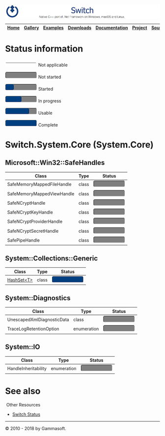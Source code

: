 [![Switch Header](Pictures/SwitchNativeC++port.png)](https://gammasoft71.wixsite.com/switch)

| [Home](Home.md) | [Gallery](Gallery.md) | [Examples](Examples.md) | [Downloads](Downloads.md) | [Documentation](Documentation.md) | [Project](https://sourceforge.net/projects/switchpro) | [Source](https://github.com/gammasoft71/switch) | [License](License.md) | [Gammasoft](https://gammasoft71.wixsite.com/gammasoft) |
|-----------------|-----------------------|-------------------------|-------------------------|-----------------------------------|-------------------------------------------------------|-------------------------------------------------|-----------------------|---------------------------------------------------------|

# Status information

![Progress](Pictures/ProgressIna.png) Not applicable

![Progress](Pictures/Progress0.png) Not started

![Progress](Pictures/Progress25.png) Started

![Progress](Pictures/Progress50.png) In progress

![Progress](Pictures/Progress75.png) Usable

![Progress](Pictures/Progress100.png) Complete

# Switch.System.Core (System.Core)

## Microsoft::Win32::SafeHandles

| Class                      | Type          | Status                                |
|----------------------------|---------------|---------------------------------------|
| SafeMemoryMappedFileHandle | class         | ![Progress](Pictures/Progress0.png)   |
| SafeMemoryMappedViewHandle | class         | ![Progress](Pictures/Progress0.png)   |
| SafeNCryptHandle           | class         | ![Progress](Pictures/Progress0.png)   |
| SafeNCryptKeyHandle        | class         | ![Progress](Pictures/Progress0.png)   |
| SafeNCryptProviderHandle   | class         | ![Progress](Pictures/Progress0.png)   |
| SafeNCryptSecretHandle     | class         | ![Progress](Pictures/Progress0.png)   |
| SafePipeHandle             | class         | ![Progress](Pictures/Progress0.png)   |

## System::Collections::Generic

| Class                                                                                           | Type          | Status                                |
|-------------------------------------------------------------------------------------------------|---------------|---------------------------------------|
| [HashSet\<T\>](../src/Switch.System.Core/include/Switch/System/Collections/Generic/HashSet.hpp) | class         | ![Progress](Pictures/Progress100.png) |

## System::Diagnostics

| Class                      | Type          | Status                                |
|----------------------------|---------------|---------------------------------------|
| UnescapedXmlDiagnosticData | class         | ![Progress](Pictures/Progress0.png)   |
| TraceLogRetentionOption    | enumeration   | ![Progress](Pictures/Progress0.png)   |

## System::IO

| Class                | Type          | Status                                |
|----------------------|---------------|---------------------------------------|
| HandleInheritability | enumeration   | ![Progress](Pictures/Progress0.png)   |
 
# See also
​
Other Resources

* [Switch Status](SwitchStatus.md)

______________________________________________________________________________________________

© 2010 - 2018 by Gammasoft.
